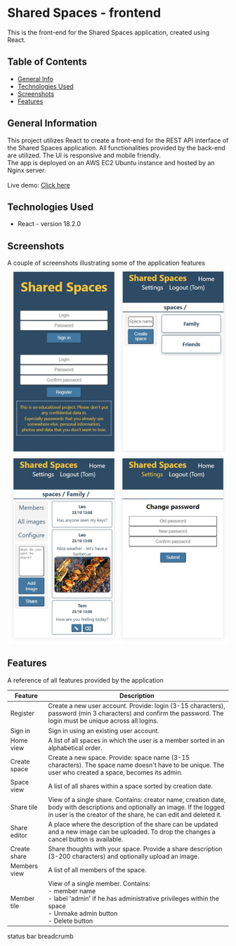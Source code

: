 # Shared Spaces - frontend
This is the front-end for the Shared Spaces application, created using React.
<br/>


## Table of Contents
* [General Info](#general-information)
* [Technologies Used](#technologies-used)
* [Screenshots](#screenshots)
* [Features](#features)


## General Information
This project utilizes React to create a front-end for the REST API interface of the Shared Spaces application.
All functionalities provided by the back-end are utilized. The UI is responsive and mobile friendly.<br/>
The app is deployed on an AWS EC2 Ubuntu instance and hosted by an Nginx server.<br/><br/>
Live demo: [Click here](http://ec2-54-146-229-245.compute-1.amazonaws.com/)


## Technologies Used
- React - version 18.2.0


## Screenshots
A couple of screenshots illustrating some of the application features
<br/>
![screenshot](./screenshots/screenshots.jpg)


## Features
A reference of all features provided by the application 

|Feature        |Description |
| ------------- | ---------- |
|Register       |Create a new user account. Provide: login (3-15 characters), password (min 3 characters) and confirm the password. The login must be unique across all logins. |
|Sign in        |Sign in using an existing user account. |
|Home view      |A list of all spaces in which the user is a member sorted in an alphabetical order. |
|Create space   |Create a new space. Provide: space name (3-15 characters). The space name doesn't have to be unique. The user who created a space, becomes its admin. |
|Space view     |A list of all shares within a space sorted by creation date.|
|Share tile     |View of a single share. Contains: creator name, creation date, body with descriptions and optionally an image. If the logged in user is the creator of the share, he can edit and deleted it. | 
|Share editor   |A place where the description of the share can be updated and a new image can be uploaded. To drop the changes a cancel button is available.|
|Create share   |Share thoughts with your space. Provide a share description (3-200 characters) and optionally upload an image. |
|Members view   |A list of all members of the space. |
|Member tile    |View of a single member. Contains: <br/>- member name<br/>- label 'admin' if he has administrative privileges within the space<br/>- Unmake admin button<br/>- Delete button | 

status bar
breadcrumb

